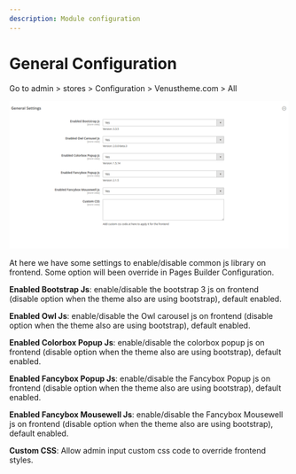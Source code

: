 ```yaml
---
description: Module configuration
---
```


# General Configuration

Go to admin &gt; stores &gt; Configuration &gt; Venustheme.com &gt; All

![](../.gitbook/assets/ves_all_settings.png)

At here we have some settings to enable/disable common js library on frontend. Some option will been override in Pages Builder Configuration.

**Enabled Bootstrap Js**: enable/disable the bootstrap 3 js on frontend \(disable option when the theme also are using bootstrap\), default enabled.

**Enabled Owl Js**: enable/disable the Owl carousel js on frontend \(disable option when the theme also are using bootstrap\), default enabled.

**Enabled Colorbox Popup Js**: enable/disable the colorbox popup js on frontend \(disable option when the theme also are using bootstrap\), default enabled.

**Enabled Fancybox Popup Js**: enable/disable the Fancybox Popup js on frontend \(disable option when the theme also are using bootstrap\), default enabled.

**Enabled Fancybox Mousewell Js**: enable/disable the Fancybox Mousewell js on frontend \(disable option when the theme also are using bootstrap\), default enabled.

**Custom CSS**: Allow admin input custom css code to override frontend styles.

